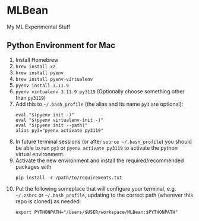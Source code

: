 # MLBean
My ML Experimental Stuff

## Python Environment for Mac

1. Install Homebrew
1. `brew install xz`
1. `brew install pyenv`
1. `brew install pyenv-virtualenv`
1. `pyenv install 3.11.9`
1. `pyenv virtualenv 3.11.9 py3119` (Optionally choose something other than `py3119`)
1. Add this to `~/.bash_profile` (the alias and its name `py3` are optional):
    ```
    eval "$(pyenv init -)"
    eval "$(pyenv virtualenv-init -)"
    eval "$(pyenv init --path)"
    alias py3="pyenv activate py3119"
    ```
1. In future terminal sessions (or after `source ~/.bash_profile`) you should be able to run `py3` or `pyenv activate py3119` to activate the python virtual environment.
1. Activate the new environment and install the required/recommended packages with
    ```
    pip install -r /path/to/requirements.txt
    ```
1. Put the following someplace that will configure your terminal, e.g. `~/.zshrc` or `~/.bash_profile`, updating to the correct path (wherever this repo is cloned) as needed:
    ```
    export PYTHONPATH="/Users/$USER/workspace/MLBean:$PYTHONPATH"
    ```